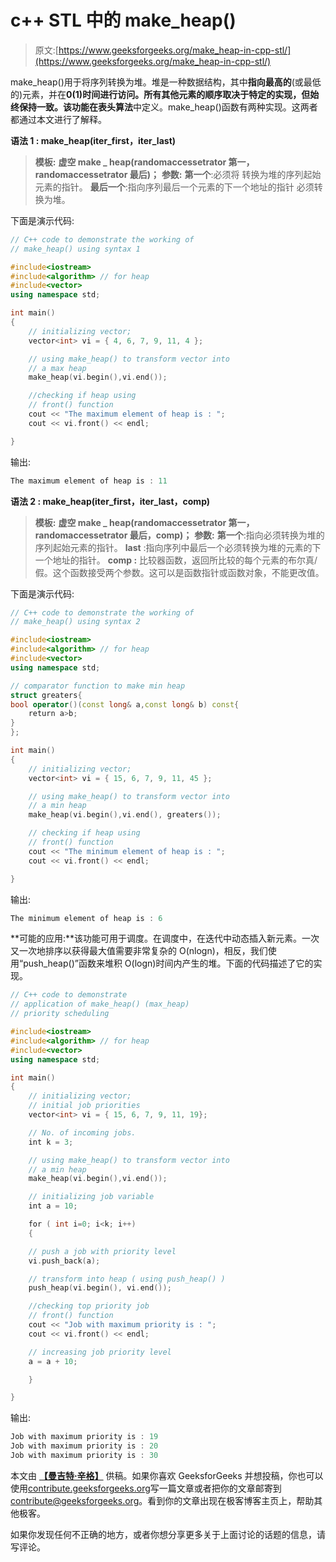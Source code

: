 # c++ STL 中的 make_heap()

> 原文:[https://www.geeksforgeeks.org/make_heap-in-cpp-stl/](https://www.geeksforgeeks.org/make_heap-in-cpp-stl/)

make_heap()用于将序列转换为堆。堆是一种数据结构，其中**指向最高的**(或最低的)元素，并在**0(1)**时间进行访问。所有其他元素的顺序取决于特定的实现，但始终保持一致。该功能在表头**算法**中定义。make_heap()函数有两种实现。这两者都通过本文进行了解释。

**语法 1 : make_heap(iter_first，iter_last)**

> **模板:**
> **虚空 make _ heap(randomaccessetrator 第一，randomaccessetrator 最后)；**
> **参数:**
> **第一个**:必须将
> 转换为堆的序列起始元素的指针。
> **最后一个**:指向序列最后一个元素的下一个地址的指针
> 必须转换为堆。

下面是演示代码:

```cpp
// C++ code to demonstrate the working of 
// make_heap() using syntax 1

#include<iostream>
#include<algorithm> // for heap 
#include<vector>
using namespace std;

int main()
{
    // initializing vector;
    vector<int> vi = { 4, 6, 7, 9, 11, 4 };

    // using make_heap() to transform vector into
    // a max heap
    make_heap(vi.begin(),vi.end());

    //checking if heap using 
    // front() function
    cout << "The maximum element of heap is : ";
    cout << vi.front() << endl;

}
```

输出:

```cpp
The maximum element of heap is : 11

```

**语法 2 : make_heap(iter_first，iter_last，comp)**

> **模板:**
> **虚空 make _ heap(randomaccessetrator 第一，randomaccessetrator 最后，comp)；**
> **参数:**
> **第一个**:指向必须转换为堆的序列起始元素的指针。
> **last** :指向序列中最后一个必须转换为堆的元素的下一个地址的指针。
> **comp :** 比较器函数，返回所比较的每个元素的布尔真/假。这个函数接受两个参数。这可以是函数指针或函数对象，不能更改值。

下面是演示代码:

```cpp
// C++ code to demonstrate the working of 
// make_heap() using syntax 2 

#include<iostream> 
#include<algorithm> // for heap 
#include<vector> 
using namespace std; 

// comparator function to make min heap 
struct greaters{ 
bool operator()(const long& a,const long& b) const{ 
    return a>b; 
} 
}; 

int main() 
{ 
    // initializing vector; 
    vector<int> vi = { 15, 6, 7, 9, 11, 45 }; 

    // using make_heap() to transform vector into 
    // a min heap 
    make_heap(vi.begin(),vi.end(), greaters()); 

    // checking if heap using 
    // front() function 
    cout << "The minimum element of heap is : "; 
    cout << vi.front() << endl; 

} 
```

输出:

```cpp
The minimum element of heap is : 6

```

**可能的应用:**该功能可用于调度。在调度中，在迭代中动态插入新元素。一次又一次地排序以获得最大值需要非常复杂的 O(nlogn)，相反，我们使用“push_heap()”函数来堆积 O(logn)时间内产生的堆。下面的代码描述了它的实现。

```cpp
// C++ code to demonstrate  
// application of make_heap() (max_heap)
// priority scheduling

#include<iostream>
#include<algorithm> // for heap 
#include<vector>
using namespace std;

int main()
{
    // initializing vector;
    // initial job priorities
    vector<int> vi = { 15, 6, 7, 9, 11, 19};

    // No. of incoming jobs.
    int k = 3;

    // using make_heap() to transform vector into
    // a min heap
    make_heap(vi.begin(),vi.end());

    // initializing job variable
    int a = 10;

    for ( int i=0; i<k; i++)
    {

    // push a job with priority level
    vi.push_back(a); 

    // transform into heap ( using push_heap() )
    push_heap(vi.begin(), vi.end());

    //checking top priority job
    // front() function
    cout << "Job with maximum priority is : ";
    cout << vi.front() << endl;

    // increasing job priority level
    a = a + 10;

    }

}
```

输出:

```cpp
Job with maximum priority is : 19
Job with maximum priority is : 20
Job with maximum priority is : 30

```

本文由 **[【曼吉特·辛格】](https://www.facebook.com/manjeet.04.singh)** 供稿。如果你喜欢 GeeksforGeeks 并想投稿，你也可以使用[contribute.geeksforgeeks.org](http://www.contribute.geeksforgeeks.org)写一篇文章或者把你的文章邮寄到 contribute@geeksforgeeks.org。看到你的文章出现在极客博客主页上，帮助其他极客。

如果你发现任何不正确的地方，或者你想分享更多关于上面讨论的话题的信息，请写评论。